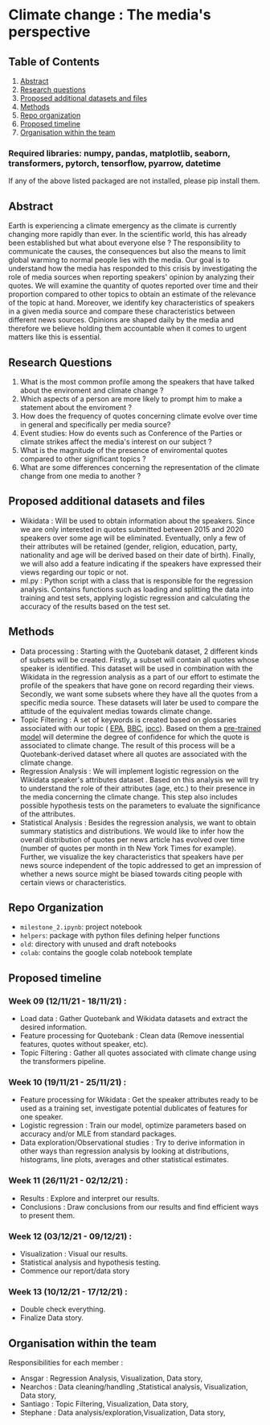 # Climate change : The media's perspective

## Table of Contents
1. [Abstract](#Abstract)
2. [Research questions](#Research_questions)
3. [Proposed additional datasets and files](#Proposed_additional_datasets_and_files)
4. [Methods](#Methods)
5. [Repo organization](#Repo_organization)
5. [Proposed timeline](#Proposed_timeline)
6. [Organisation within the team](#Organisation_within_the_team)


### Required libraries: numpy, pandas, matplotlib, seaborn, transformers, pytorch, tensorflow, pyarrow, datetime
If any of the above listed packaged are not installed, please pip install them.

## Abstract <a name="Abstract"></a>
Earth is experiencing a climate emergency as the climate is currently changing more rapidly than ever. In the scientific world, this has already been established but what about everyone else ? The responsibility to communicate the causes, the consequences but also the means to limit global warming to normal people lies with the media. Our goal is to understand how the media has responded to this crisis by investigating the role of media sources when reporting speakers' opinion by analyzing their quotes. We will examine the quantity of quotes reported over time and their proportion compared to other topics to obtain an estimate of the relevance of the topic at hand. Moreover, we identify key characteristics of speakers in a given media source and compare these characteristics between different news sources. Opinions are shaped daily by the media and therefore we believe holding them accountable when it comes to urgent matters like this is essential. 


## Research Questions <a name="Research_questions"></a>
1. What is the most common profile among the speakers that have talked about the enviroment and climate change ?
2. Which aspects of a person are more likely to prompt him to make a statement about the enviroment ?
3. How does the frequency of quotes concerning climate evolve over time in general and specifically per media source?
4. Event studies: How do events such as Conference of the Parties or climate strikes affect the media's interest on our subject ?
5. What is the magnitude of the presence of enviromental quotes compared to other significant topics ?
6. What are some differences concerning the representation of the climate change from one media to another ? 

## Proposed additional datasets and files <a name="Proposed_additional_datasets_and_files"></a>
- Wikidata : Will be used to obtain information about the speakers. Since we are only interested in quotes submitted between 2015 and 2020 speakers over some age will be eliminated. Eventually, only a few of their attributes will be retained (gender, religion, education, party, nationality and age will be derived based on their date of birth). Finally, we will also add a feature indicating if the speakers have expressed their views regarding our topic or not.
- ml.py : Python script with a class that is responsible for the regression analysis. Contains functions such as loading and splitting the data into training and test sets, applying logistic regression and calculating the accuracy of the results based on the test set.


## Methods <a name="Methods"></a>
- Data processing      : Starting with the Quotebank dataset, 2 different kinds of subsets will be created.  Firstly, a subset will contain all quotes whose speaker is identified. This dataset will be used in combination with the Wikidata in the regression analysis as a part of our effort to estimate the profile of the speakers that have gone on record regarding their views. Secondly, we want some subsets where they have all the quotes from a specific media source. These datasets will later be used to compare the attitude of the equivalent medias towards climate change. 
- Topic Filtering      : A set of keywords is created based on glossaries associated with our topic ( [EPA](https://19january2017snapshot.epa.gov/climatechange/glossary-climate-change-terms_.html), [BBC](https://www.bbc.com/news/science-environment-11833685), [ipcc](https://www.ipcc.ch/sr15/chapter/glossary/)). Based on them a [pre-trained model](https://huggingface.co/transformers/main_classes/pipelines.html#transformers.ZeroShotClassificationPipeline) will determine the degree of confidence for which the quote is associated to climate change. The result of this process will be a Quotebank-derived dataset where all quotes are associated with the climate change. 
- Regression Analysis  : We will implement logistic regression on the Wikidata speaker's attributes dataset . Based on this analysis we will try to understand the role of their attributes (age, etc.) to their presence in the media concerning the climate change. This step also includes possible hypothesis tests on the parameters to evaluate the significance of the attributes.
- Statistical Analysis : Besides the regression analysis, we want to obtain summary statistics and distributions. We would like to infer how the overall distribution of quotes per news article has evolved over time (number of quotes per month in th New York Times for example). Further, we visualize the key characteristics that speakers have per news source independent of the topic addressed to get an impression of whether a news source might be biased towards citing people with certain views or characteristics.

## Repo Organization <a name="Repo_organization"></a>
- `milestone_2.ipynb`: project notebook
- `helpers`: package with python files defining helper functions
- `old`: directory with unused and draft notebooks
- `colab`: contains the google colab notebook template

## Proposed timeline <a name="Proposed_timeline"></a>
### Week 09 (12/11/21 - 18/11/21) : 
- Load data : Gather Quotebank and Wikidata datasets and extract the desired information.
- Feature processing for Quotebank : Clean data (Remove inessential features, quotes without speaker, etc).
- Topic Filtering : Gather all quotes associated with climate change using the transformers pipeline. 
### Week 10 (19/11/21 - 25/11/21) : 
- Feature processing for Wikidata : Get the speaker attributes ready to be used as a training set, investigate potential dublicates of features for one speaker.
- Logistic regression : Train our model, optimize parameters based on accuracy and/or MLE from standard packages.
- Data exploration/Observational studies : Try to derive information in other ways than regression analysis by looking at distributions, histograms, line plots, averages and other statistical estimates.
### Week 11 (26/11/21 - 02/12/21) : 
- Results : Explore and interpret our results.
- Conclusions : Draw conclusions from our results and find efficient ways to present them.
### Week 12 (03/12/21 - 09/12/21) : 
- Visualization : Visual our results.
- Statistical analysis and hypothesis testing.
- Commence our report/data story
### Week 13 (10/12/21 - 17/12/21) : 
- Double check everything.
- Finalize Data story.

## Organisation within the team <a name="Organisation_within_the_team"></a>

Responsibilities for each member : 
- Ansgar   : Regression Analysis, Visualization, Data story, 
- Nearchos : Data cleaning/handling ,Statistical analysis, Visualization, Data story, 
- Santiago : Topic Filtering, Visualization, Data story, 
- Stephane : Data analysis/exploration,Visualization, Data story, 
